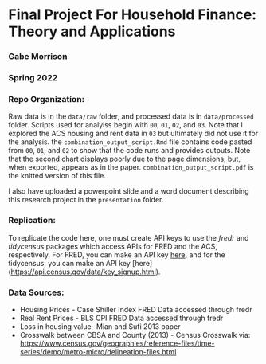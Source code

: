 # Final Project For Household Finance: Theory and Applications
### Gabe Morrison
### Spring 2022



### Repo Organization:
Raw data is in the ``data/raw`` folder, and processed data is in ``data/processed`` folder. Scripts used for analyiss begin with ``00``, ``01``, ``02``, and ``03``. Note that I explored the ACS housing and rent data in ``03`` but ultimately did not use it for the analysis. the ``combination_output_script.Rmd`` file contains code pasted from ``00``, ``01``, and ``02`` to show that the code runs and provides outputs. Note that the second chart displays poorly due to the page dimensions, but, when exported, appears as in the paper. ``combination_output_script.pdf`` is the knitted version of this file. 

I also have uploaded a powerpoint slide and a word document describing this research project in the ``presentation`` folder. 

### Replication:
To replicate the code here, one must create API keys to use the *fredr* and *tidycensus* packages which access APIs for FRED and the ACS, respectively. For FRED, you can make an API key [here](https://fred.stlouisfed.org/docs/api/api_key.html), and for the tidycensus, you can make an API key [here] (https://api.census.gov/data/key_signup.html). 

### Data Sources:
- Housing Prices - Case Shiller Index FRED Data accessed through fredr
- Real Rent Prices - BLS CPI FRED Data accessed through fredr
- Loss in housing value- Mian and Sufi 2013 paper
- Crosswalk between CBSA and County (2013) - Census Crosswalk via: https://www.census.gov/geographies/reference-files/time-series/demo/metro-micro/delineation-files.html

